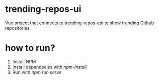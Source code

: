 # trending-repos-ui
Vue project that connects to trending-repos-api to show trending Github repositories.

# how to run?
1. Install NPM
1. Install dependecies with *npm-install*
2. Run with *npm run serve*